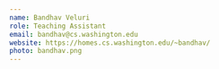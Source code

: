 ```yaml
---
name: Bandhav Veluri
role: Teaching Assistant
email: bandhav@cs.washington.edu
website: https://homes.cs.washington.edu/~bandhav/
photo: bandhav.png
---
```

